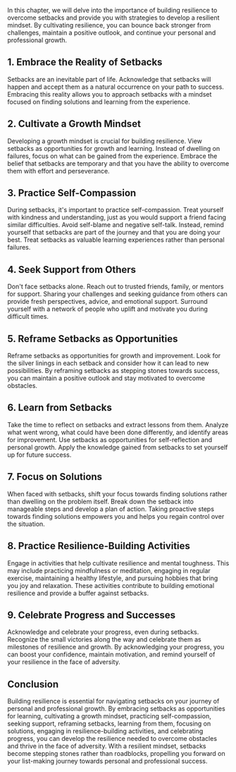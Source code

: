 
In this chapter, we will delve into the importance of building resilience to overcome setbacks and provide you with strategies to develop a resilient mindset. By cultivating resilience, you can bounce back stronger from challenges, maintain a positive outlook, and continue your personal and professional growth.

**1. Embrace the Reality of Setbacks**
--------------------------------------

Setbacks are an inevitable part of life. Acknowledge that setbacks will happen and accept them as a natural occurrence on your path to success. Embracing this reality allows you to approach setbacks with a mindset focused on finding solutions and learning from the experience.

**2. Cultivate a Growth Mindset**
---------------------------------

Developing a growth mindset is crucial for building resilience. View setbacks as opportunities for growth and learning. Instead of dwelling on failures, focus on what can be gained from the experience. Embrace the belief that setbacks are temporary and that you have the ability to overcome them with effort and perseverance.

**3. Practice Self-Compassion**
-------------------------------

During setbacks, it's important to practice self-compassion. Treat yourself with kindness and understanding, just as you would support a friend facing similar difficulties. Avoid self-blame and negative self-talk. Instead, remind yourself that setbacks are part of the journey and that you are doing your best. Treat setbacks as valuable learning experiences rather than personal failures.

**4. Seek Support from Others**
-------------------------------

Don't face setbacks alone. Reach out to trusted friends, family, or mentors for support. Sharing your challenges and seeking guidance from others can provide fresh perspectives, advice, and emotional support. Surround yourself with a network of people who uplift and motivate you during difficult times.

**5. Reframe Setbacks as Opportunities**
----------------------------------------

Reframe setbacks as opportunities for growth and improvement. Look for the silver linings in each setback and consider how it can lead to new possibilities. By reframing setbacks as stepping stones towards success, you can maintain a positive outlook and stay motivated to overcome obstacles.

**6. Learn from Setbacks**
--------------------------

Take the time to reflect on setbacks and extract lessons from them. Analyze what went wrong, what could have been done differently, and identify areas for improvement. Use setbacks as opportunities for self-reflection and personal growth. Apply the knowledge gained from setbacks to set yourself up for future success.

**7. Focus on Solutions**
-------------------------

When faced with setbacks, shift your focus towards finding solutions rather than dwelling on the problem itself. Break down the setback into manageable steps and develop a plan of action. Taking proactive steps towards finding solutions empowers you and helps you regain control over the situation.

**8. Practice Resilience-Building Activities**
----------------------------------------------

Engage in activities that help cultivate resilience and mental toughness. This may include practicing mindfulness or meditation, engaging in regular exercise, maintaining a healthy lifestyle, and pursuing hobbies that bring you joy and relaxation. These activities contribute to building emotional resilience and provide a buffer against setbacks.

**9. Celebrate Progress and Successes**
---------------------------------------

Acknowledge and celebrate your progress, even during setbacks. Recognize the small victories along the way and celebrate them as milestones of resilience and growth. By acknowledging your progress, you can boost your confidence, maintain motivation, and remind yourself of your resilience in the face of adversity.

**Conclusion**
--------------

Building resilience is essential for navigating setbacks on your journey of personal and professional growth. By embracing setbacks as opportunities for learning, cultivating a growth mindset, practicing self-compassion, seeking support, reframing setbacks, learning from them, focusing on solutions, engaging in resilience-building activities, and celebrating progress, you can develop the resilience needed to overcome obstacles and thrive in the face of adversity. With a resilient mindset, setbacks become stepping stones rather than roadblocks, propelling you forward on your list-making journey towards personal and professional success.
